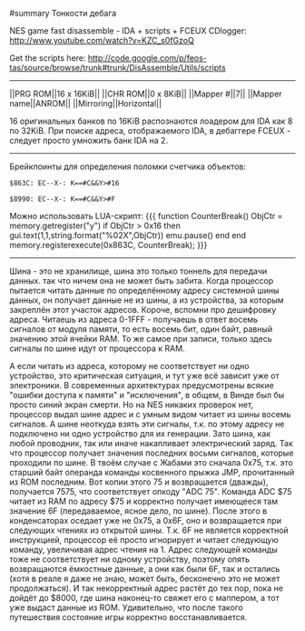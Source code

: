 #summary Тонкости дебага

NES game fast disassemble - IDA + scripts + FCEUX CDlogger: http://www.youtube.com/watch?v=KZC_s0fGzoQ

Get the scripts here: http://code.google.com/p/feos-tas/source/browse/trunk#trunk/DisAssemble/Utils/scripts

----

||PRG ROM||16 x 16KiB||
||CHR ROM||0 x  8KiB||
||Mapper #||7||
||Mapper name||ANROM||
||Mirroring||Horizontal||

16 оригинальных банков по 16KiB распознаются лоадером для IDA как 8 по 32KiB. При поиске адреса, отображаемого IDA, в дебаггере FCEUX - следует просто умножить банк IDA на 2.

----

Брейкпоинты для определения поломки счетчика объектов:

`$863C: EC--X-: K==#C&&Y>#16`

`$8990: EC--X-: K==#C&&Y>#F`

Можно использовать LUA-скрипт:
{{{
function CounterBreak()
	ObjCtr = memory.getregister("y")
	if ObjCtr > 0x16 then 
		gui.text(1,1,string.format("%02X",ObjCtr))
		emu.pause() 
	end
end
memory.registerexecute(0x863C, CounterBreak);
}}}

----

Шина - это не хранилище, шина это только тоннель для передачи данных. так что ничем она не может быть забита. Когда процессор пытается читать данные по определённому адресу системной шины данных, он получает данные не из шины, а из устройства, за которым закреплён этот участок адресов. Короче, вспомни про дешифровку адреса. Читаешь из адреса 0-1FFF - получаешь в ответ восемь сигналов от модуля памяти, то есть восемь бит, один байт, равный значению этой ячейки RAM. То же самое при записи, только здесь сигналы по шине идут от процессора к RAM.

А если читать из адреса, которому не соответствует ни одно устройство, это критическая ситуация, и тут уже всё зависит уже от электроники. В современных архитектурах предусмотрены всякие "ошибки доступа к памяти" и "исключения", в общем, в Винде был бы просто синий экран смерти. Но на NES никаких проверок нет, процессор выдал шине адрес и с умным видом читает из шины восемь сигналов. А шине неоткуда взять эти сигналы, т.к. по этому адресу не подключено ни одно устройство для их генерации. Зато шина, как любой проводник, так или иначе накапливает электрический заряд. Так что процессор получает значения последних восьми сигналов, которые проходили по шине. В твоём случае с Жабами это сначала 0x75, т.к. это старший байт операнда команды косвенного прыжка JMP, прочитанный из ROM последним. Вот копии этого 75 и возвращается (дважды), получается 7575, что соответствует опкоду "ADC 75". Команда ADC $75 читает из RAM по адресу $75 и корректно получает имеющееся там значение 6F (передаваемое, ясное дело, по шине). После этого в конденсаторах оседает уже не 0x75, а 0x6F, оно и возвращается при следующих чтениях из открытой шины. Т.к. 6F не является корректной инструкцией, процессор её просто игнорирует и читает следующую команду, увеличивая адрес чтения на 1. Адрес следующей команды тоже не соответствует ни одному устройству, поэтому опять возвращаются ёмкостные данные, а они как были 6F, так и остались (хотя в реале я даже не знаю, может быть, бесконечно это не может продолжаться). И так некорректный адрес растёт до тех пор, пока не дойдёт до $8000, где шина наконец-то свяжет его с маппером, а тот уже выдаст данные из ROM. Удивительно, что после такого путешествия состояние игры корректно восстанавливается.